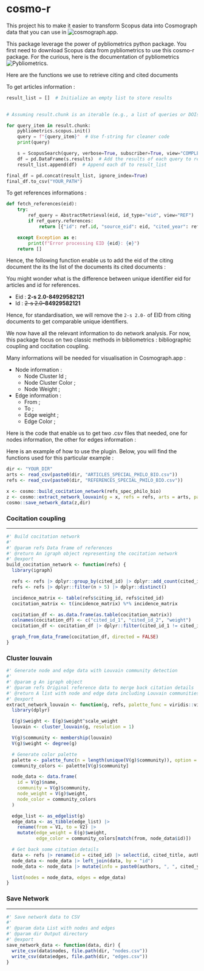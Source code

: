 # cosmo-r

This project his to make it easier to transform Scopus data into Cosmograph data that you can use in ![cosmograph.app](https://cosmograph.app/run/). 

This package leverage the power of pybliometrics python package. You first need to download Scopus data from pybliometrics to use this cosmo-r package. For the curious, here is the documentation of pybliometrics ![Pybliometrics](pybliometrics.readthedocs.io). 

Here are the functions we use to retrieve citing and cited documents



To get articles information : 
``` python
result_list = []  # Initialize an empty list to store results

  
# Assuming result.chunk is an iterable (e.g., a list of queries or DOIs)

for query_item in result.chunk:
    pybliometrics.scopus.init()
    query = f"{query_item}"  # Use f-string for cleaner code
    print(query)

    s = ScopusSearch(query, verbose=True, subscriber=True, view="COMPLETE")
    df = pd.DataFrame(s.results)  # Add the results of each query to result_list
    result_list.append(df)  # Append each df to result_list

final_df = pd.concat(result_list, ignore_index=True)
final_df.to_csv("YOUR_PATH")

```


To get references informations : 
``` python 
def fetch_references(eid):
    try:
        ref_query = AbstractRetrieval(eid, id_type="eid", view="REF")
        if ref_query.references:
            return [{"id": ref.id, "source_eid": eid, "cited_year": ref.coverDate, "cited_journal" : ref.sourcetitle} for ref in ref_query.references]

    except Exception as e:
        print(f"Error processing EID {eid}: {e}")
    return []
```

Hence, the following function enable us to add the eid of the citing document the its the list of the documents its cited documents : 

You might wonder what is the difference between unique identifier eid for articles and id for references. 
- Eid : **2-s 2.0-84929582121**
- Id : ~~2-s 2.0-~~**84929582121**

Hence, for standardisation, we will remove the `2-s 2.0-` of EID from citing documents to get comparable unique identifiers. 

We now have all the relevant information to do network analysis. 
For now, this package focus on two classic methods in bibliometrics : bibliographic coupling and cocitation coupling. 

Many informations will be needed for visualisation in Cosmograph.app : 
- Node information : 
	- Node Cluster Id ; 
	- Node Cluster Color ; 
	- Node Weight ; 
- Edge information : 
	- From ;  
	- To ; 
	- Edge weight ; 
	- Edge Color ; 

Here is the code that enable us to get two .csv files that needed, one for nodes information, the other for edges information : 

Here is an example of how to use the plugin. Below, you will find the functions used for this particular example : 
```r
dir <- "YOUR_DIR"
arts <- read_csv(paste0(dir, "ARTICLES_SPECIAL_PHILO_BIO.csv"))
refs <- read_csv(paste0(dir, "REFERENCES_SPECIAL_PHILO_BIO.csv"))

x <- cosmo::build_cocitation_network(refs_spec_philo_bio)
z <- cosmo::extract_network_louvain(g = x, refs = refs, arts = arts, palette_func = scico,  palette_option = "hawaii")
cosmo::save_network_data(z,dir)
```

### Cocitation coupling 
---

```r
#' Build cocitation network
#'
#' @param refs Data frame of references
#' @return An igraph object representing the cocitation network
#' @export
build_cocitation_network <- function(refs) {
  library(igraph)

  refs <- refs |> dplyr::group_by(cited_id) |> dplyr::add_count(cited_id) |> dplyr::ungroup()
  refs <- refs |> dplyr::filter(n > 5) |> dplyr::distinct()

  incidence_matrix <- table(refs$citing_id, refs$cited_id)
  cocitation_matrix <- t(incidence_matrix) %*% incidence_matrix

  cocitation_df <- as.data.frame(as.table(cocitation_matrix))
  colnames(cocitation_df) <- c("cited_id_1", "cited_id_2", "weight")
  cocitation_df <- cocitation_df |> dplyr::filter(cited_id_1 != cited_id_2 & weight > 5)

  graph_from_data_frame(cocitation_df, directed = FALSE)
}
```

### Cluster louvain
```r
#' Generate node and edge data with Louvain community detection
#'
#' @param g An igraph object
#' @param refs Original reference data to merge back citation details
#' @return A list with node and edge data including Louvain communities and colors
#' @export
extract_network_louvain <- function(g, refs, palette_func = viridis::viridis, palette_option = NULL, scale_weight = 3) {
  library(dplyr)

  E(g)$weight <- E(g)$weight^scale_weight
  louvain <- cluster_louvain(g, resolution = 1)

  V(g)$community <- membership(louvain)
  V(g)$weight <- degree(g)

  # Generate color palette
  palette <- palette_func(n = length(unique(V(g)$community)), option = palette_option)
  community_colors <- palette[V(g)$community]

  node_data <- data.frame(
    id = V(g)$name,
    community = V(g)$community,
    node_weight = V(g)$weight,
    node_color = community_colors
  )

  edge_list <- as_edgelist(g)
  edge_data <- as_tibble(edge_list) |>
    rename(from = V1, to = V2) |>
    mutate(edge_weight = E(g)$weight,
           edge_color = community_colors[match(from, node_data$id)])

  # Get back some citation details
  data <- refs |> rename(id = cited_id) |> select(id, cited_title, authors, cited_year, sourcetitle)
  node_data <- node_data |> left_join(data, by = "id")
  node_data <- node_data |> mutate(info = paste0(authors, ", ", cited_year, ", ", cited_title, ", ", sourcetitle)) |> distinct()

  list(nodes = node_data, edges = edge_data)
}
```

### Save Network
---
```r
#' Save network data to CSV
#'
#' @param data List with nodes and edges
#' @param dir Output directory
#' @export
save_network_data <- function(data, dir) {
  write_csv(data$nodes, file.path(dir, "nodes.csv"))
  write_csv(data$edges, file.path(dir, "edges.csv"))
}
```
